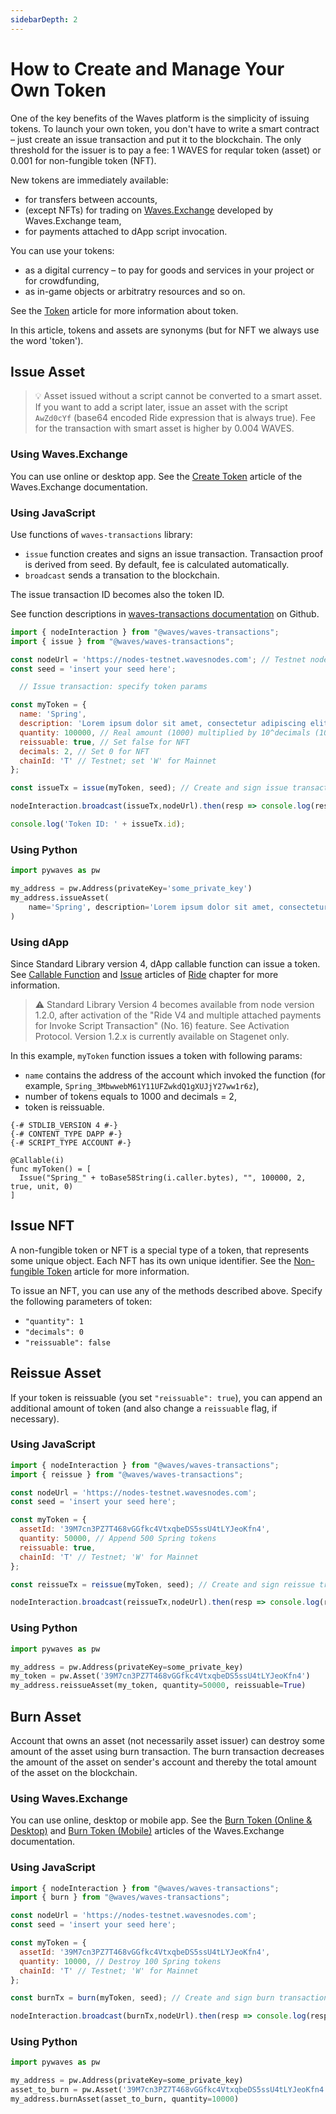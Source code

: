 ```yaml
---
sidebarDepth: 2
---
```


# How to Create and Manage Your Own Token

One of the key benefits of the Waves platform is the simplicity of issuing tokens. To launch your own token, you don't have to write a smart contract – just create an issue transaction and put it to the blockchain. The only threshold for the issuer is to pay a fee: 1 WAVES for reqular token (asset) or 0.001 for non-fungible token (NFT).

New tokens are immediately available:

* for transfers between accounts,
* (except NFTs) for trading on [Waves.Exchange](https://waves.exchange/) developed by Waves.Exchange team,
* for payments attached to dApp script invocation.

You can use your tokens:

* as a digital currency – to pay for goods and services in your project or for crowdfunding,
* as in-game objects or arbitratry resources and so on.

See the [Token](/en/blockchain/token/) article for more information about token.

In this article, tokens and assets are synonyms (but for NFT we always use the word 'token').

## Issue Asset

> :bulb: Asset issued without a script cannot be converted to a smart asset. If you want to add a script later, issue an asset with the script `AwZd0cYf` (base64 encoded Ride expression that is always true). Fee for the transaction with smart asset is higher by 0.004 WAVES.

### Using Waves.Exchange

You can use online or desktop app. See the [Create Token](https://docs.waves.exchange/en/waves-exchange/waves-exchange-online-desktop/online-desktop-asset/online-desktop-token-creation) article of the Waves.Exchange documentation.

### Using JavaScript

Use functions of `waves-transactions` library:

* `issue` function creates and signs an issue transaction. Transaction proof is derived from seed. By default, fee is calculated automatically.
* `broadcast` sends a transation to the blockchain.

The issue transaction ID becomes also the token ID.

See function descriptions in [waves-transactions documentation](https://wavesplatform.github.io/waves-transactions/index.html) on Github.

```javascript
import { nodeInteraction } from "@waves/waves-transactions";
import { issue } from "@waves/waves-transactions";

const nodeUrl = 'https://nodes-testnet.wavesnodes.com'; // Testnet node
const seed = 'insert your seed here';

  // Issue transaction: specify token params

const myToken = {
  name: 'Spring',
  description: 'Lorem ipsum dolor sit amet, consectetur adipiscing elit, sed do eiusmod tempor incididunt ut labore et dolore magna aliqua.',
  quantity: 100000, // Real amount (1000) multiplied by 10^decimals (100); set 1 for NFT
  reissuable: true, // Set false for NFT
  decimals: 2, // Set 0 for NFT
  chainId: 'T' // Testnet; set 'W' for Mainnet
};

const issueTx = issue(myToken, seed); // Create and sign issue transaction

nodeInteraction.broadcast(issueTx,nodeUrl).then(resp => console.log(resp));

console.log('Token ID: ' + issueTx.id);
```

### Using Python

```python
import pywaves as pw

my_address = pw.Address(privateKey='some_private_key')
my_address.issueAsset(
    name='Spring', description='Lorem ipsum dolor sit amet, consectetur adipiscing elit, sed do eiusmod tempor incididunt ut labore et dolore magna aliqua.', quantity=100000, decimals=2
)
```

### Using dApp

Since Standard Library version 4, dApp callable function can issue a token. See [Callable Function](/en/ride/functions/callable-function) and [Issue](/en/ride/structures/script-actions/issue) articles of [Ride](/en/ride) chapter for more information.

> :warning: Standard Library Version 4 becomes available from node version 1.2.0, after activation of the "Ride V4 and multiple attached payments for Invoke Script Transaction" (No. 16) feature. See Activation Protocol. Version 1.2.x is currently available on Stagenet only.

In this example, `myToken` function issues a token with following params:

* `name` contains the address of the account which invoked the function (for example, `Spring_3MbwwebM61Y11UFZwkdQ1gXUJjY27ww1r6z`),
* number of tokens equals to 1000 and decimals = 2,
* token is reissuable.

```ride
{-# STDLIB_VERSION 4 #-}
{-# CONTENT_TYPE DAPP #-}
{-# SCRIPT_TYPE ACCOUNT #-}
  
@Callable(i)
func myToken() = [
  Issue("Spring_" + toBase58String(i.caller.bytes), "", 100000, 2, true, unit, 0)
]
```

## Issue NFT

A non-fungible token or NFT is a special type of a token, that represents some unique object. Each NFT has its own unique identifier. See the [Non-fungible Token](/en/blockchain/token/non-fungible-token) article for more information.

To issue an NFT, you can use any of the methods described above. Specify the following parameters of token:

* `"quantity": 1`
* `"decimals": 0`
* `"reissuable": false`

## Reissue Asset

If your token is reissuable (you set `"reissuable": true`), you can append an additional amount of token (and also change a `reissuable` flag, if necessary).

### Using JavaScript

```javascript
import { nodeInteraction } from "@waves/waves-transactions";
import { reissue } from "@waves/waves-transactions";

const nodeUrl = 'https://nodes-testnet.wavesnodes.com';
const seed = 'insert your seed here';

const myToken = {
  assetId: '39M7cn3PZ7T468vGGfkc4VtxqbeDS5ssU4tLYJeoKfn4',
  quantity: 50000, // Append 500 Spring tokens
  reissuable: true,
  chainId: 'T' // Testnet; 'W' for Mainnet
};

const reissueTx = reissue(myToken, seed); // Create and sign reissue transaction

nodeInteraction.broadcast(reissueTx,nodeUrl).then(resp => console.log(resp));
```

### Using Python

```python
import pywaves as pw

my_address = pw.Address(privateKey=some_private_key)
my_token = pw.Asset('39M7cn3PZ7T468vGGfkc4VtxqbeDS5ssU4tLYJeoKfn4')
my_address.reissueAsset(my_token, quantity=50000, reissuable=True)
```

## Burn Asset

Account that owns an asset (not necessarily asset issuer) can destroy some amount of the asset using burn transaction. The burn transaction decreases the amount of the asset on sender's account and thereby the total amount of the asset on the blockchain.

### Using Waves.Exchange

You can use online, desktop or mobile app. See the [Burn Token (Online & Desktop)](https://docs.waves.exchange/en/waves-exchange/waves-exchange-online-desktop/online-desktop-asset/online-desktop-token-token-burn) and [Burn Token (Mobile)](https://docs.waves.exchange/en/waves-exchange/waves-exchange-mobile/mobile-asset/mobile-token-burn) articles of the Waves.Exchange documentation.

### Using JavaScript

```javascript
import { nodeInteraction } from "@waves/waves-transactions";
import { burn } from "@waves/waves-transactions";

const nodeUrl = 'https://nodes-testnet.wavesnodes.com';
const seed = 'insert your seed here';

const myToken = {
  assetId: '39M7cn3PZ7T468vGGfkc4VtxqbeDS5ssU4tLYJeoKfn4',
  quantity: 10000, // Destroy 100 Spring tokens
  chainId: 'T' // Testnet; 'W' for Mainnet
};

const burnTx = burn(myToken, seed); // Create and sign burn transaction

nodeInteraction.broadcast(burnTx,nodeUrl).then(resp => console.log(resp));
```

### Using Python

```python
import pywaves as pw

my_address = pw.Address(privateKey=some_private_key)
asset_to_burn = pw.Asset('39M7cn3PZ7T468vGGfkc4VtxqbeDS5ssU4tLYJeoKfn4')
my_address.burnAsset(asset_to_burn, quantity=10000)
```
